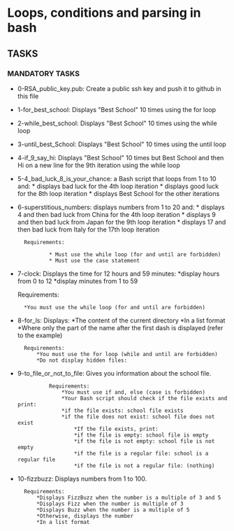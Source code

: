 # Loops, conditions and parsing in bash

## TASKS
### __MANDATORY TASKS__
- 0-RSA_public_key.pub: Create a public ssh key and push it to github in this file

- 1-for_best_school: Displays "Best School" 10 times using the for loop

- 2-while_best_school: Displays "Best School" 10 times using the while loop

- 3-until_best_School: Displays "Best School" 10 times using the until loop

- 4-if_9_say_hi:  Displays "Best School" 10 times but Best School and then Hi on a new line for the 9th iteration using the while loop

- 5-4_bad_luck_8_is_your_chance: a Bash script that loops from 1 to 10 and:
									* displays bad luck for the 4th loop iteration
									* displays good luck for the 8th loop iteration
									* displays Best School for the other iterations

- 6-superstitious_numbers: displays numbers from 1 to 20 and:
						* displays 4 and then bad luck from China for the 4th loop iteration
						* displays 9 and then bad luck from Japan for the 9th loop iteration
						* displays 17 and then bad luck from Italy for the 17th loop iteration

		Requirements:

				* Must use the while loop (for and until are forbidden)
				* Must use the case statement

- 7-clock: Displays the time for 12 hours and 59 minutes:
							*display hours from 0 to 12
							*display minutes from 1 to 59

	Requirements:

		*You must use the while loop (for and until are forbidden)

- 8-for_ls:	Displays:
			*The content of the current directory
			*In a list format
			*Where only the part of the name after the first dash is displayed (refer to the example)

		Requirements:
			*You must use the for loop (while and until are forbidden)
			*Do not display hidden files:

- 9-to_file_or_not_to_file:	Gives you information about the school file.

				Requirements:
					*You must use if and, else (case is forbidden)
					*Your Bash script should check if the file exists and print:
					*if the file exists: school file exists
					*if the file does not exist: school file does not exist
						*If the file exists, print:
						*if the file is empty: school file is empty
						*if the file is not empty: school file is not empty
						*if the file is a regular file: school is a regular file
						*if the file is not a regular file: (nothing) 

- 10-fizzbuzz:  Displays numbers from 1 to 100.

		Requirements:
			*Displays FizzBuzz when the number is a multiple of 3 and 5
			*Displays Fizz when the number is multiple of 3
			*Displays Buzz when the number is a multiple of 5
			*Otherwise, displays the number
			*In a list format	
